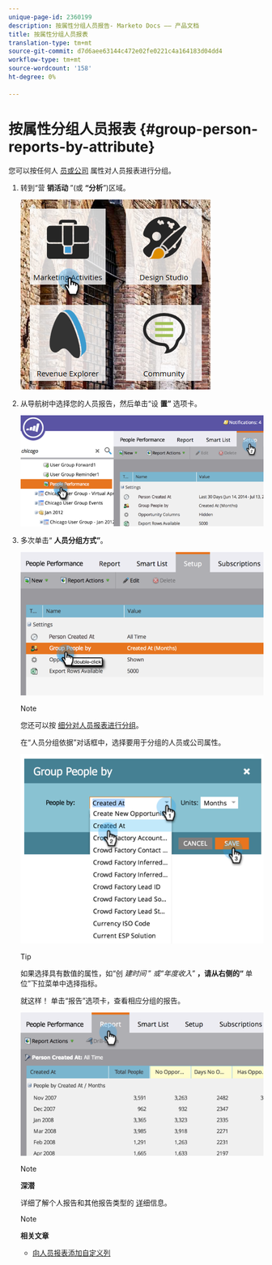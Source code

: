 ```yaml
---
unique-page-id: 2360199
description: 按属性分组人员报告- Marketo Docs —— 产品文档
title: 按属性分组人员报表
translation-type: tm+mt
source-git-commit: d7d6aee63144c472e02fe0221c4a164183d04dd4
workflow-type: tm+mt
source-wordcount: '158'
ht-degree: 0%

---
```



# 按属性分组人员报表 {#group-person-reports-by-attribute}

您可以按任何人 [员或公司](http://docs.marketo.com/display/docs/basic+reporting) 属性对人员报表进行分组。

1. 转到“营 **销活动** ”(或 **“分析**”)区域。

   ![](assets/image2017-3-28-10-3a22-3a53.png)

1. 从导航树中选择您的人员报告，然后单击“设 **置”** 选项卡。

   ![](assets/image2017-3-28-11-3a33-3a48.png)

1. 多次单击“ **人员分组方式”**。

   ![](assets/image2017-3-28-11-3a34-3a5.png)

   >[!NOTE]
   >
   >您还可以按 [细分对人员报表进行分组](../../../../product-docs/personalization/segmentation-and-snippets/segmentation/group-person-reports-by-segment.md)。

   在“人员分组依据”对话框中，选择要用于分组的人员或公司属性。

   ![](assets/image2017-3-28-11-3a34-3a42.png)

   >[!TIP]
   >
   >如果选择具有数值的属性，如“创 *建时间* ” *或“年度收入*” **，请从右侧的“** 单位”下拉菜单中选择指标。

   就这样！ 单击“报告”选项卡，查看相应分组的报告。

   ![](assets/image2017-3-28-11-3a35-3a0.png)

   >[!NOTE]
   >
   >**深潜**
   >
   >
   >详细了解个人报告和其他报告类型的 [详](http://docs.marketo.com/display/docs/basic+reporting)细信息。

   >[!NOTE]
   >
   >**相关文章**
   >
   >    
   >    
   >    * [向人员报表添加自定义列](../../../../product-docs/reporting/basic-reporting/editing-reports/add-custom-columns-to-a-person-report.md)


